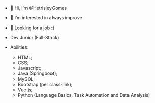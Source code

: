 - 👋 Hi, I’m @HetrisleyGomes
- 👀 I’m interested in always improve
- 👀 Looking for a job :)
- Dev Junior (Full-Stack)

- Abilities:
  - HTML;
  - CSS;
  - Javascript;
  - Java (Springboot);
  - MySQL;
  - Bootstrap (per class-link);
  - Vue.js;
  - Python (Language Basics, Task Automation and Data Analysis)


<!---
HetrisleyGomes/HetrisleyGomes is a ✨ special ✨ repository because its `README.md` (this file) appears on your GitHub profile.
You can click the Preview link to take a look at your changes.
--->
